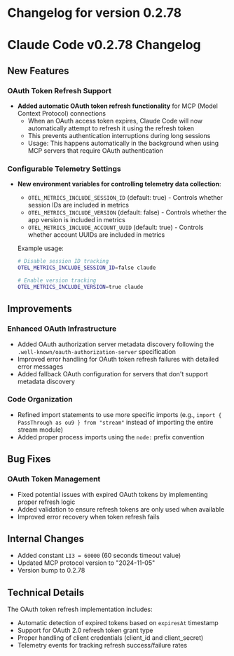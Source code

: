 # Changelog for version 0.2.78

# Claude Code v0.2.78 Changelog

## New Features

### OAuth Token Refresh Support
- **Added automatic OAuth token refresh functionality** for MCP (Model Context Protocol) connections
  - When an OAuth access token expires, Claude Code will now automatically attempt to refresh it using the refresh token
  - This prevents authentication interruptions during long sessions
  - Usage: This happens automatically in the background when using MCP servers that require OAuth authentication

### Configurable Telemetry Settings
- **New environment variables for controlling telemetry data collection**:
  - `OTEL_METRICS_INCLUDE_SESSION_ID` (default: true) - Controls whether session IDs are included in metrics
  - `OTEL_METRICS_INCLUDE_VERSION` (default: false) - Controls whether the app version is included in metrics
  - `OTEL_METRICS_INCLUDE_ACCOUNT_UUID` (default: true) - Controls whether account UUIDs are included in metrics
  
  Example usage:
  ```bash
  # Disable session ID tracking
  OTEL_METRICS_INCLUDE_SESSION_ID=false claude
  
  # Enable version tracking
  OTEL_METRICS_INCLUDE_VERSION=true claude
  ```

## Improvements

### Enhanced OAuth Infrastructure
- Added OAuth authorization server metadata discovery following the `.well-known/oauth-authorization-server` specification
- Improved error handling for OAuth token refresh failures with detailed error messages
- Added fallback OAuth configuration for servers that don't support metadata discovery

### Code Organization
- Refined import statements to use more specific imports (e.g., `import { PassThrough as ou9 } from "stream"` instead of importing the entire stream module)
- Added proper process imports using the `node:` prefix convention

## Bug Fixes

### OAuth Token Management
- Fixed potential issues with expired OAuth tokens by implementing proper refresh logic
- Added validation to ensure refresh tokens are only used when available
- Improved error recovery when token refresh fails

## Internal Changes

- Added constant `LI3 = 60000` (60 seconds timeout value)
- Updated MCP protocol version to "2024-11-05"
- Version bump to 0.2.78

## Technical Details

The OAuth token refresh implementation includes:
- Automatic detection of expired tokens based on `expiresAt` timestamp
- Support for OAuth 2.0 refresh token grant type
- Proper handling of client credentials (client_id and client_secret)
- Telemetry events for tracking refresh success/failure rates

